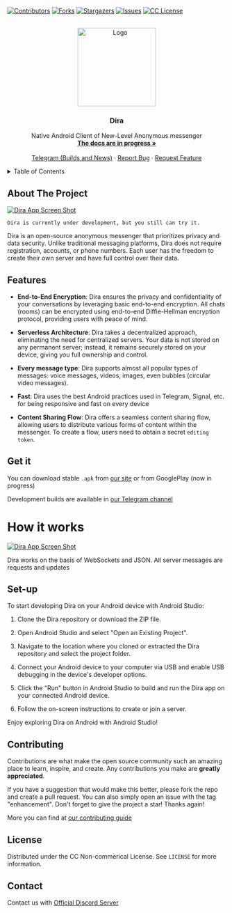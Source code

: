
<a name="readme-top"></a>

[![Contributors][contributors-shield]][contributors-url]
[![Forks][forks-shield]][forks-url]
[![Stargazers][stars-shield]][stars-url]
[![Issues][issues-shield]][issues-url]
[![CC License][license-shield]][license-url]




<!-- PROJECT LOGO -->
<br />
<div align="center">
  <a href="https://github.com/eternity-software/Dira">
    <img src="https://i.imgur.com/zpaH5VM.png" alt="Logo" width="180" height="180">
  </a>

  <h3 align="center">Dira</h3>

  <p align="center">
    Native Android Client of New-Level Anonymous messenger
    <br />
    <a href="https://github.com/eternity-software/Dira/wiki"><strong>The docs are in progress »</strong></a> 
    <br />
    <br />
     <a href="https://t.me/diraapp">Telegram (Builds and News)</a>
    ·
    <a href="https://github.com/eternity-software/Dira/issues">Report Bug</a>
    ·
    <a href="https://github.com/eternity-software/Dira/issues">Request Feature</a>
  </p>
</div>



<!-- TABLE OF CONTENTS -->
<details>
  <summary>Table of Contents</summary>
  <ol>
    <li>
      <a href="#about-the-project">About The Project</a>
    </li>
    <li>
      <a href="#getting-started">Getting Started</a>
    </li>
    <li><a href="#contributing">Contributing</a></li>
    <li><a href="#license">License</a></li>
    <li><a href="#contact">Contact</a></li>
  </ol>
</details>



<!-- ABOUT THE PROJECT -->
## About The Project

[![Dira App Screen Shot][product-screenshot]](https://diraapp.com)

`Dira is currently under development, but you still can try it.`

Dira is an open-source anonymous messenger that prioritizes privacy and data security. Unlike traditional messaging platforms, Dira does not require registration, accounts, or phone numbers. Each user has the freedom to create their own server and have full control over their data.

## Features

- **End-to-End Encryption**: Dira ensures the privacy and confidentiality of your conversations by leveraging basic end-to-end encryption. All chats (rooms) can be encrypted using end-to-end Diffie-Hellman encryption protocol, providing users with peace of mind.

- **Serverless Architecture**: Dira takes a decentralized approach, eliminating the need for centralized servers. Your data is not stored on any permanent server; instead, it remains securely stored on your device, giving you full ownership and control.

- **Every message type**: Dira supports almost all popular types of messages: voice messages, videos, images, even bubbles (circular video messages).

- **Fast**: Dira uses the best Android practices used in Telegram, Signal, etc. for being responsive and fast on every device

- **Content Sharing Flow**: Dira offers a seamless content sharing flow, allowing users to distribute various forms of content within the messenger. To create a flow, users need to obtain a secret `editing token`.

## Get it

You can download stable `.apk` from [our site](https://diraapp.com) or from GooglePlay (now in progress)

Development builds are available in [our Telegram channel](https://t.me/diraapp) 

# How it works

[![Dira App Screen Shot][server-lifecycle]](https://diraapp.com)

Dira works on the basis of WebSockets and JSON. All server messages are requests and updates

<!-- GETTING STARTED -->

## Set-up

To start developing Dira on your Android device with Android Studio:

1. Clone the Dira repository or download the ZIP file.

2. Open Android Studio and select "Open an Existing Project".

3. Navigate to the location where you cloned or extracted the Dira repository and select the project folder.

4. Connect your Android device to your computer via USB and enable USB debugging in the device's developer options.

5. Click the "Run" button in Android Studio to build and run the Dira app on your connected Android device.

6. Follow the on-screen instructions to create or join a server.


Enjoy exploring Dira on Android with Android Studio!



<!-- CONTRIBUTING -->
## Contributing

Contributions are what make the open source community such an amazing place to learn, inspire, and create. Any contributions you make are **greatly appreciated**.

If you have a suggestion that would make this better, please fork the repo and create a pull request. You can also simply open an issue with the tag "enhancement".
Don't forget to give the project a star! Thanks again!

More you can find at [our contributing guide](https://github.com/eternity-software/Dira/blob/master/CONTRIBUTING.md)



<!-- LICENSE -->
## License

Distributed under the CC Non-commerical License. See `LICENSE` for more information.



<!-- CONTACT -->
## Contact

Contact us with [Official Discord Server](https://discord.gg/MDJ2jTgFCv)





<!-- MARKDOWN LINKS & IMAGES -->
<!-- https://www.markdownguide.org/basic-syntax/#reference-style-links -->
[contributors-shield]: https://img.shields.io/github/contributors/eternity-software/Dira.svg?style=for-the-badge
[contributors-url]: https://github.com/eternity-software/Dira/graphs/contributors
[forks-shield]: https://img.shields.io/github/forks/eternity-software/Dira.svg?style=for-the-badge
[forks-url]: https://github.com/eternity-software/Dira/network/members
[stars-shield]: https://img.shields.io/github/stars/eternity-software/Dira.svg?style=for-the-badge
[stars-url]: https://github.com/eternity-software/Dira/stargazers
[issues-shield]: https://img.shields.io/github/issues/eternity-software/Dira.svg?style=for-the-badge
[issues-url]: https://github.com/eternity-software/Dira/issues
[license-shield]: https://img.shields.io/github/license/eternity-software/Dira.svg?style=for-the-badge
[license-url]: https://github.com/eternity-software/Dira/blob/master/LICENSE
[product-screenshot]: https://i.imgur.com/EukZItj.png
[server-lifecycle]: https://i.imgur.com/3yEcd49.png
